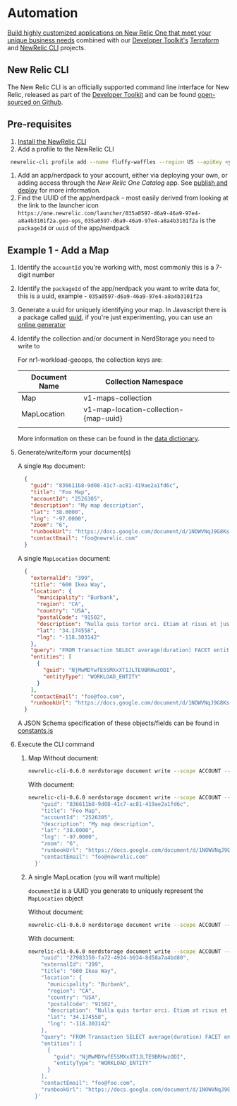 # Automation

[Build highly customized applications on New Relic One that meet your unique business needs](https://developer.newrelic.com/) combined with our [Developer Toolkit's](https://newrelic.github.io/developer-toolkit/) [Terraform](https://github.com/newrelic/terraform-newrelic-apm) and [NewRelic CLI](https://github.com/newrelic/newrelic-cli) projects.

## New Relic CLI

The New Relic CLI is an officially supported command line interface for New Relic, released as part of the [Developer Toolkit](https://newrelic.github.io/developer-toolkit/) and can be found [open-sourced on Github](https://github.com/newrelic/newrelic-cli).

## Pre-requisites

1. [Install the NewRelic CLI](https://github.com/newrelic/newrelic-cli)
1. Add a profile to the NewRelic CLI

 ```bash
  newrelic-cli profile add --name fluffy-waffles --region US --apiKey <your api key>
 ```

1. Add an app/nerdpack to your account, either via deploying your own, or adding access through the _New Relic One Catalog_ app. See [publish and deploy](https://developer.newrelic.com/build-tools/new-relic-one-applications/publish-deploy) for more information.
1. Find the UUID of the app/nerdpack - most easily derived from looking at the link to the launcher icon `https://one.newrelic.com/launcher/035a0597-d6a9-46a9-97e4-a8a4b3101f2a.geo-ops`, `035a0597-d6a9-46a9-97e4-a8a4b3101f2a` is the `packageId` or `uuid` of the app/nerdpack

## Example 1 - Add a Map

1. Identify the `accountId` you're working with, most commonly this is a 7-digit number

1. Identify the `packageId` of the app/nerdpack you want to write data for, this is a uuid, example - `035a0597-d6a9-46a9-97e4-a8a4b3101f2a`

1. Generate a uuid for uniquely identifying your map. In Javascript there is a package called [uuid](https://github.com/uuidjs/uuid), if you're just experimenting, you can use an [online generator](https://www.guidgenerator.com/)

1. Identify the collection and/or document in NerdStorage you need to write to  

    For nr1-workload-geoops, the collection keys are:

    | Document Name | Collection Namespace                  |   |   |   |
    |---------------|---------------------------------------|---|---|---|
    | Map           | v1-maps-collection                    |   |   |   |
    | MapLocation   | v1-map-location-collection-{map-uuid} |   |   |   |
    |               |                                       |   |   |   |

    More information on these can be found in the [data dictionary](./data-dictionary.md).

1. Generate/write/form your document(s)

    A single `Map` document:

    ```json
      {
        "guid": "836611b8-9d08-41c7-ac81-419ae2a1fd6c",
        "title": "Foo Map",
        "accountId": "2526305",
        "description": "My map description",
        "lat": "38.0000",
        "lng": "-97.0000",
        "zoom": "6",
        "runbookUrl": "https://docs.google.com/document/d/1NOWVNqJ9G8Ks5jIf2HVRj2CLP0Mjui1FsaIqs7kXy-Y/edit",
        "contactEmail": "foo@newrelic.com"
      }
    ```

    A single `MapLocation` document:

    ```json
      {
        "externalId": "399",
        "title": "600 Ikea Way",
        "location": {
          "municipality": "Burbank",
          "region": "CA",
          "country": "USA",
          "postalCode": "91502",
          "description": "Nulla quis tortor orci. Etiam at risus et justo dignissim.",
          "lat": "34.174558",
          "lng": "-118.303142"
        },
        "query": "FROM Transaction SELECT average(duration) FACET entityGuid, appName WHERE entityGuid in ('NjMwMDYwfEFQTXxBUFBMSUNBVElPTnw2MDgwNzg2')",
        "entities": [
          {
            "guid": "NjMwMDYwfE5SMXxXT1JLTE9BRHwzODI",
            "entityType": "WORKLOAD_ENTITY"
          }
        ],
        "contactEmail": "foo@foo.com",
        "runbookUrl": "https://docs.google.com/document/d/1NOWVNqJ9G8Ks5jIf2HVRj2CLP0Mjui1FsaIqs7kXy-Y/edit"
      }
    ```

    A JSON Schema specification of these objects/fields can be found in [constants.js](../nerdlets/shared/constants.js)

1. Execute the CLI command  
    1. Map
        Without document:

        ```bash
        newrelic-cli-0.6.0 nerdstorage document write --scope ACCOUNT --packageId 035a0597-d6a9-46a9-97e4-a8a4b3101f2a --accountId 2526305 --collection v1-maps-collection --document '<your json document>`
        ```

        With document:

        ```bash
        newrelic-cli-0.6.0 nerdstorage document write --scope ACCOUNT --packageId 035a0597-d6a9-46a9-97e4-a8a4b3101f2a --accountId 2526305 --collection v1-maps-collection --documentId 836611b8-9d08-41c7-ac81-419ae2a1fd6c --document '{
            "guid": "836611b8-9d08-41c7-ac81-419ae2a1fd6c",
            "title": "Foo Map",
            "accountId": "2526305",
            "description": "My map description",
            "lat": "38.0000",
            "lng": "-97.0000",
            "zoom": "6",
            "runbookUrl": "https://docs.google.com/document/d/1NOWVNqJ9G8Ks5jIf2HVRj2CLP0Mjui1FsaIqs7kXy-Y/edit",
            "contactEmail": "foo@newrelic.com"
          }'
        ```

    1. A single MapLocation (you will want multiple)

        `documentId` is a UUID you generate to uniquely represent the `MapLocation` object

        Without document:

        ```bash
        newrelic-cli-0.6.0 nerdstorage document write --scope ACCOUNT --packageId 035a0597-d6a9-46a9-97e4-a8a4b3101f2a --accountId 2526305 --collection v1-maps-collection --document '<your json document>`
        ```

        With document:

        ```bash
        newrelic-cli-0.6.0 nerdstorage document write --scope ACCOUNT --packageId 035a0597-d6a9-46a9-97e4-a8a4b3101f2a --accountId 2526305 --collection v1-map-location-collection-836611b8-9d08-41c7-ac81-419ae2a1fd6c --documentId 27983350-fa72-4924-b934-8d58a7a4bd80 --document '{
            "uuid": "27983350-fa72-4924-b934-8d58a7a4bd80",
            "externalId": "399",
            "title": "600 Ikea Way",
            "location": {
              "municipality": "Burbank",
              "region": "CA",
              "country": "USA",
              "postalCode": "91502",
              "description": "Nulla quis tortor orci. Etiam at risus et justo dignissim.",
              "lat": "34.174558",
              "lng": "-118.303142"
            },
            "query": "FROM Transaction SELECT average(duration) FACET entityGuid, appName WHERE entityGuid in ('NjMwMDYwfEFQTXxBUFBMSUNBVElPTnw2MDgwNzg2')",
            "entities": [
              {
                "guid": "NjMwMDYwfE5SMXxXT1JLTE9BRHwzODI",
                "entityType": "WORKLOAD_ENTITY"
              }
            ],
            "contactEmail": "foo@foo.com",
            "runbookUrl": "https://docs.google.com/document/d/1NOWVNqJ9G8Ks5jIf2HVRj2CLP0Mjui1FsaIqs7kXy-Y/edit"
          }'
        ```
